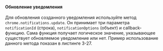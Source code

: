 #### Обновление уведомления

Для обновления созданного уведомления используйте метод `chrome.notifications.update`. Он принимает три параметра `notificationId` \(строка\), `notificationOptions` \(объект\) и callback-функцию. Сама функция получает логическое значение, указывающее существует обновляемое уведомление или нет. Пример использование данного метода показан в листинге 3-27.

